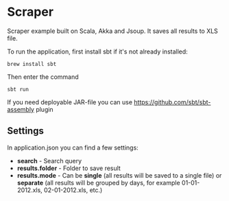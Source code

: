 Scraper
============

Scraper example built on Scala, Akka and Jsoup. It saves all results to XLS file.

To run the application, first install sbt if it's not already installed:

    brew install sbt

Then enter the command

    sbt run

If you need deployable JAR-file you can use https://github.com/sbt/sbt-assembly plugin

Settings
------------

In application.json you can find a few settings:

* **search** - Search query
* **results.folder** - Folder to save result
* **results.mode** - Can be **single** (all results will be saved to a single file) or **separate** (all results will be grouped by days, for example 01-01-2012.xls, 02-01-2012.xls, etc.)
